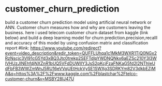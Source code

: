 # customer_churn_prediction
build a customer churn prediction model using artificial neural network or ANN. Customer churn measures how and why are customers leaving the business. here i  used telecom customer churn dataset from kaggle (link below) and build a deep learning model for churn prediction.precision,recalll and accuracy of this model by using confusion matrix and classification report
#link:
https://www.youtube.com/redirect?event=video_description&redir_token=QUFFLUhqa1c1MkM3WXR1TjQ0NGx2RzNscjc3Vl91cG5Yd3xBQ3Jtc0trekp2SEFTdlpYWDNQNkx6aEZSc210Y3l3WlVHUzJlNEhfdjNXZnR1bUQ5VFdDUWlIY3JsS2pKcjFzaFNKaG5fd2I2NThIeUdFbFB3WWZmWnJ5RU16eVVqUEtHckVySE1SWXg3SDRKYm82V3dkbEZjMA&q=https%3A%2F%2Fwww.kaggle.com%2Fblastchar%2Ftelco-customer-churn&v=MSBY28IJ47U
